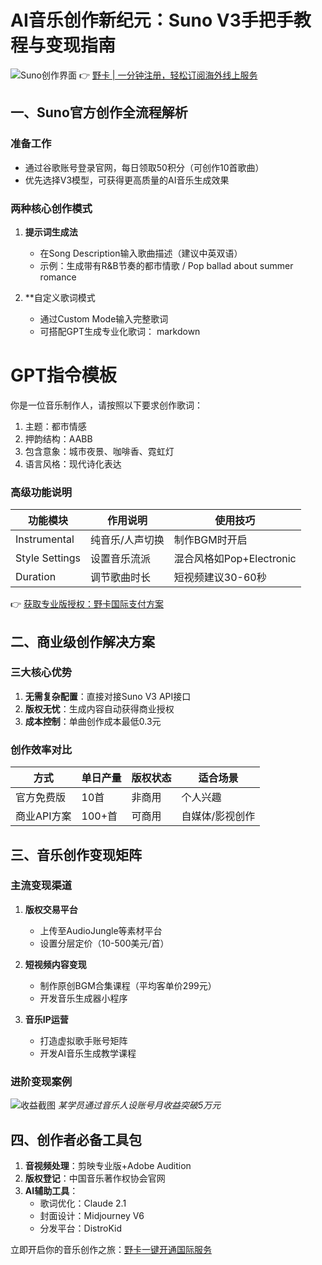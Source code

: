 # AI音乐创作新纪元：Suno V3手把手教程与变现指南

![Suno创作界面](https://bbtdd.com/wp-content/uploads/img/2371701272121.webp)
👉 [野卡 | 一分钟注册，轻松订阅海外线上服务](https://bbtdd.com/yeka)

## 一、Suno官方创作全流程解析
### 准备工作
- 通过谷歌账号登录官网，每日领取50积分（可创作10首歌曲）
- 优先选择V3模型，可获得更高质量的AI音乐生成效果

### 两种核心创作模式
1. **提示词生成法**
   - 在Song Description输入歌曲描述（建议中英双语）
   - 示例：生成带有R&B节奏的都市情歌 / Pop ballad about summer romance
   
2. **自定义歌词模式
   - 通过Custom Mode输入完整歌词
   - 可搭配GPT生成专业化歌词：
markdown
# GPT指令模板
你是一位音乐制作人，请按照以下要求创作歌词：
1. 主题：都市情感
2. 押韵结构：AABB
3. 包含意象：城市夜景、咖啡香、霓虹灯
4. 语言风格：现代诗化表达


### 高级功能说明
| 功能模块       | 作用说明                          | 使用技巧                     |
|----------------|-----------------------------------|------------------------------|
| Instrumental   | 纯音乐/人声切换                   | 制作BGM时开启                |
| Style Settings | 设置音乐流派                      | 混合风格如Pop+Electronic     |
| Duration       | 调节歌曲时长                      | 短视频建议30-60秒            |

👉 [获取专业版授权：野卡国际支付方案](https://bbtdd.com/yeka)

## 二、商业级创作解决方案
### 三大核心优势
1. **无需复杂配置**：直接对接Suno V3 API接口
2. **版权无忧**：生成内容自动获得商业授权
3. **成本控制**：单曲创作成本最低0.3元

### 创作效率对比
| 方式        | 单日产量 | 版权状态 | 适合场景         |
|-------------|----------|----------|------------------|
| 官方免费版  | 10首     | 非商用   | 个人兴趣         |
| 商业API方案 | 100+首   | 可商用   | 自媒体/影视创作  |

## 三、音乐创作变现矩阵
### 主流变现渠道
1. **版权交易平台**  
   - 上传至AudioJungle等素材平台
   - 设置分层定价（10-500美元/首）

2. **短视频内容变现**
   - 制作原创BGM合集课程（平均客单价299元）
   - 开发音乐生成器小程序

3. **音乐IP运营**
   - 打造虚拟歌手账号矩阵
   - 开发AI音乐生成教学课程

### 进阶变现案例
![收益截图](https://bbtdd.com/wp-content/uploads/img/0594550279926484.webp)
*某学员通过音乐人设账号月收益突破5万元*

## 四、创作者必备工具包
1. **音视频处理**：剪映专业版+Adobe Audition
2. **版权登记**：中国音乐著作权协会官网
3. **AI辅助工具**：
   - 歌词优化：Claude 2.1
   - 封面设计：Midjourney V6
   - 分发平台：DistroKid

立即开启你的音乐创作之旅：[野卡一键开通国际服务](https://bbtdd.com/yeka)